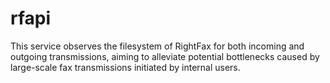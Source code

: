 # rfapi

This service observes the filesystem of RightFax for both incoming and outgoing transmissions, aiming to alleviate potential bottlenecks caused by large-scale fax transmissions initiated by internal users.
